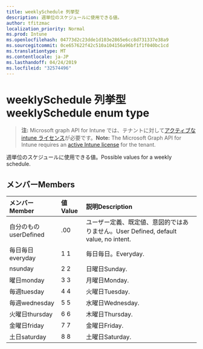```yaml
---
title: weeklySchedule 列挙型
description: 週単位のスケジュールに使用できる値。
author: tfitzmac
localization_priority: Normal
ms.prod: Intune
ms.openlocfilehash: 04773d2c23dde1d103e2865e6cc8d731337e38a9
ms.sourcegitcommit: 0ce657622f42c510a104156a96bf1f1f040bc1cd
ms.translationtype: MT
ms.contentlocale: ja-JP
ms.lasthandoff: 04/24/2019
ms.locfileid: "32574496"
---
```

# <a name="weeklyschedule-enum-type"></a><span data-ttu-id="28b22-103">weeklySchedule 列挙型</span><span class="sxs-lookup"><span data-stu-id="28b22-103">weeklySchedule enum type</span></span>

> <span data-ttu-id="28b22-104">**注:** Microsoft graph API for Intune では、テナントに対して[アクティブな intune ライセンス](https://go.microsoft.com/fwlink/?linkid=839381)が必要です。</span><span class="sxs-lookup"><span data-stu-id="28b22-104">**Note:** The Microsoft Graph API for Intune requires an [active Intune license](https://go.microsoft.com/fwlink/?linkid=839381) for the tenant.</span></span>

<span data-ttu-id="28b22-105">週単位のスケジュールに使用できる値。</span><span class="sxs-lookup"><span data-stu-id="28b22-105">Possible values for a weekly schedule.</span></span>

## <a name="members"></a><span data-ttu-id="28b22-106">メンバー</span><span class="sxs-lookup"><span data-stu-id="28b22-106">Members</span></span>
|<span data-ttu-id="28b22-107">メンバー</span><span class="sxs-lookup"><span data-stu-id="28b22-107">Member</span></span>|<span data-ttu-id="28b22-108">値</span><span class="sxs-lookup"><span data-stu-id="28b22-108">Value</span></span>|<span data-ttu-id="28b22-109">説明</span><span class="sxs-lookup"><span data-stu-id="28b22-109">Description</span></span>|
|:---|:---|:---|
|<span data-ttu-id="28b22-110">自分のもの</span><span class="sxs-lookup"><span data-stu-id="28b22-110">userDefined</span></span>|<span data-ttu-id="28b22-111">.0</span><span class="sxs-lookup"><span data-stu-id="28b22-111">0</span></span>|<span data-ttu-id="28b22-112">ユーザー定義、既定値、意図的ではありません。</span><span class="sxs-lookup"><span data-stu-id="28b22-112">User Defined, default value, no intent.</span></span>|
|<span data-ttu-id="28b22-113">毎日毎日</span><span class="sxs-lookup"><span data-stu-id="28b22-113">everyday</span></span>|<span data-ttu-id="28b22-114">1 </span><span class="sxs-lookup"><span data-stu-id="28b22-114">1</span></span>|<span data-ttu-id="28b22-115">毎日毎日。</span><span class="sxs-lookup"><span data-stu-id="28b22-115">Everyday.</span></span>|
|<span data-ttu-id="28b22-116">n</span><span class="sxs-lookup"><span data-stu-id="28b22-116">sunday</span></span>|<span data-ttu-id="28b22-117">2 </span><span class="sxs-lookup"><span data-stu-id="28b22-117">2</span></span>|<span data-ttu-id="28b22-118">日曜日</span><span class="sxs-lookup"><span data-stu-id="28b22-118">Sunday.</span></span>|
|<span data-ttu-id="28b22-119">曜日</span><span class="sxs-lookup"><span data-stu-id="28b22-119">monday</span></span>|<span data-ttu-id="28b22-120">3 </span><span class="sxs-lookup"><span data-stu-id="28b22-120">3</span></span>|<span data-ttu-id="28b22-121">月曜日</span><span class="sxs-lookup"><span data-stu-id="28b22-121">Monday.</span></span>|
|<span data-ttu-id="28b22-122">毎週</span><span class="sxs-lookup"><span data-stu-id="28b22-122">tuesday</span></span>|<span data-ttu-id="28b22-123">4 </span><span class="sxs-lookup"><span data-stu-id="28b22-123">4</span></span>|<span data-ttu-id="28b22-124">火曜日</span><span class="sxs-lookup"><span data-stu-id="28b22-124">Tuesday.</span></span>|
|<span data-ttu-id="28b22-125">毎週</span><span class="sxs-lookup"><span data-stu-id="28b22-125">wednesday</span></span>|<span data-ttu-id="28b22-126">5 </span><span class="sxs-lookup"><span data-stu-id="28b22-126">5</span></span>|<span data-ttu-id="28b22-127">水曜日</span><span class="sxs-lookup"><span data-stu-id="28b22-127">Wednesday.</span></span>|
|<span data-ttu-id="28b22-128">火曜日</span><span class="sxs-lookup"><span data-stu-id="28b22-128">thursday</span></span>|<span data-ttu-id="28b22-129">6 </span><span class="sxs-lookup"><span data-stu-id="28b22-129">6</span></span>|<span data-ttu-id="28b22-130">木曜日</span><span class="sxs-lookup"><span data-stu-id="28b22-130">Thursday.</span></span>|
|<span data-ttu-id="28b22-131">金曜日</span><span class="sxs-lookup"><span data-stu-id="28b22-131">friday</span></span>|<span data-ttu-id="28b22-132">7 </span><span class="sxs-lookup"><span data-stu-id="28b22-132">7</span></span>|<span data-ttu-id="28b22-133">金曜日</span><span class="sxs-lookup"><span data-stu-id="28b22-133">Friday.</span></span>|
|<span data-ttu-id="28b22-134">土日</span><span class="sxs-lookup"><span data-stu-id="28b22-134">saturday</span></span>|<span data-ttu-id="28b22-135">8 </span><span class="sxs-lookup"><span data-stu-id="28b22-135">8</span></span>|<span data-ttu-id="28b22-136">土曜日</span><span class="sxs-lookup"><span data-stu-id="28b22-136">Saturday.</span></span>|



